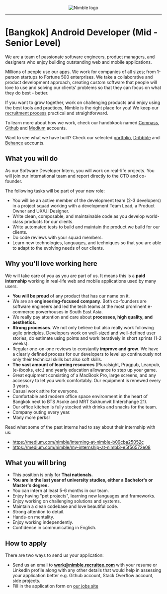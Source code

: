 <p align="center">
  <img alt="Nimble logo" src="https://assets.nimblehq.co/logo/light/logo-light-text-320.png" />
</p>

---

# [Bangkok] Android Developer (Mid - Senior Level)

We are a team of passionate software engineers, product managers, and designers who enjoy building outstanding web and mobile applications.

Millions of people use our apps. We work for companies of all sizes; from 1-person startups to Fortune 500 enterprises. We take a collaborative and product development approach, creating custom software that people will love to use and solving our clients' problems so that they can focus on what they do best - better.

If you want to grow together, work on challenging products and enjoy using the best tools and practices, Nimble is the 
right place for you! We keep our [recruitment process](https://github.com/nimblehq/our-team/blob/master/join-us/our-recruitment-process.md) 
practical and straightforward.

To learn more about how we work, check our handbkook named [Compass](https://compass.nimblehq.co/), [Github](https://github.com/nimblehq/our-team) 
and [Medium](https://medium.com/nimble) accounts. 

Want to see what we have built? Check our selected [portfolio](https://nimblehq.co/work/), 
[Dribbble](https://dribbble.com/nimblehq) and [Behance](https://www.behance.net/nimblehq) accounts.

## What you will do

As our Software Developer Intern, you will work on real-life projects. You will join our international team and report directly to the CTO and co-founder.

The following tasks will be part of your new role:

* You will be an active member of the development team (2-3 developers) in a project squad working with a development Team Lead, a Product Owner and UX/UI Designer. 
* Write clean, composable, and maintainable code as you develop world-class products for our clients.
* Write automated tests to build and maintain the product we build for our clients.
* Do code reviews with your squad members.
* Learn new technologies, languages, and techniques so that you are able to adapt to the evolving needs of our clients.

## Why you'll love working here
   
We will take care of you as you are part of us. It means this is a **paid internship** working in real-life web and mobile applications used by many users.

* **You will be proud** of any product that has our name on it.
* We are an **engineering-focused company**. Both co-founders are software engineers and led the tech teams at the most prominent e-commerce powerhouses in South East Asia.
* We really pay attention and care about **processes, high quality, and aesthetics.**
* **Strong processes**. We not only believe but also really work following agile principles. Developers work on well-sized and well-defined user stories, do estimate using points and work iteratively in short sprints (1-2 weeks).
* Regular one-on-one reviews to constantly **improve and grow**. We have a clearly defined process for our developers to level up continuously not only their technical skills but also soft skills.
* **The vast amount of learning resources** (Pluralsight, Pragpub, Leanpub, (e-)books, etc.) and yearly education allowance to step up your game.
* Great equipment consisting of a MacBook Pro, large screens, and any accessory to let you work comfortably. Our equipment is renewed every 3 years.
* Casual work attire for everyone.
* Comfortable and modern office space environment in the heart of Bangkok next to BTS Asoke and MRT Sukhumvit (Interchange 21).
* Our office kitchen is fully stocked with drinks and snacks for the team.
* Company outing every year.
* Many more perks!

Read what some of the past interns had to say about their internship with us:

* https://medium.com/nimble/interning-at-nimble-b09cba25052c
* https://medium.com/nimble/my-internship-at-nimbl3-e5f56572e08

## What you will bring

* This position is only for **Thai nationals.**
* **You are in the last year of university studies, either a Bachelor's or Master's degree.**
* You can intern at least 5-6 months in our team.
* Enjoy having "pet projects", learning new languages and frameworks.
* Enjoy working on challenging solutions and systems.
* Maintain a clean codebase and love beautiful code.
* Strong attention to detail.
* Hands-on mentality.
* Enjoy working independently.
* Confidence in communicating in English.

## How to apply

There are two ways to send us your application:

* Send us an email to **work@nimble.recruitee.com** with your resume or LinkedIn profile along with any other details that would help 
in assessing your application better e.g. Github account, Stack Overflow account, side projects.
* Fill in the application form on [our jobs site](https://jobs.nimblehq.co/o/internship-software-developer-5)
